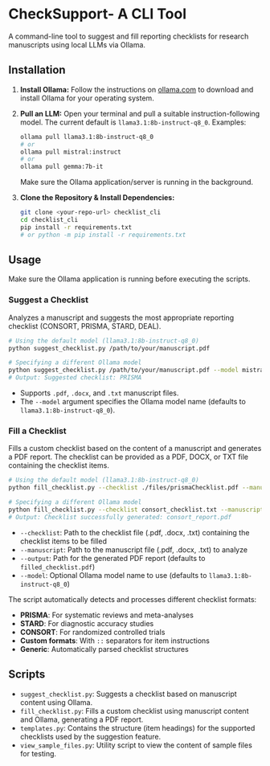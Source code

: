 # CheckSupport- A CLI Tool

A command-line tool to suggest and fill reporting checklists for research manuscripts using local LLMs via Ollama.



## Installation

1.  **Install Ollama:** Follow the instructions on [ollama.com](https://ollama.com/) to download and install Ollama for your operating system.

2.  **Pull an LLM:** Open your terminal and pull a suitable instruction-following model. The current default is `llama3.1:8b-instruct-q8_0`. Examples:
    ```bash
    ollama pull llama3.1:8b-instruct-q8_0
    # or
    ollama pull mistral:instruct 
    # or
    ollama pull gemma:7b-it
    ```
    Make sure the Ollama application/server is running in the background.

3.  **Clone the Repository & Install Dependencies:**
    ```bash
    git clone <your-repo-url> checklist_cli
    cd checklist_cli
    pip install -r requirements.txt 
    # or python -m pip install -r requirements.txt
    ```

## Usage

Make sure the Ollama application is running before executing the scripts.

### Suggest a Checklist

Analyzes a manuscript and suggests the most appropriate reporting checklist (CONSORT, PRISMA, STARD, DEAL).

```bash
# Using the default model (llama3.1:8b-instruct-q8_0)
python suggest_checklist.py /path/to/your/manuscript.pdf 

# Specifying a different Ollama model
python suggest_checklist.py /path/to/your/manuscript.pdf --model mistral:instruct 
# Output: Suggested checklist: PRISMA 
```

*   Supports `.pdf`, `.docx`, and `.txt` manuscript files.
*   The `--model` argument specifies the Ollama model name (defaults to `llama3.1:8b-instruct-q8_0`).

### Fill a Checklist

Fills a custom checklist based on the content of a manuscript and generates a PDF report. The checklist can be provided as a PDF, DOCX, or TXT file containing the checklist items.

```bash
# Using the default model (llama3.1:8b-instruct-q8_0)
python fill_checklist.py --checklist ./files/prismaChecklist.pdf --manuscript paper.docx --output filled_prisma_report.pdf

# Specifying a different Ollama model
python fill_checklist.py --checklist consort_checklist.txt --manuscript study.pdf --output consort_report.pdf --model gemma:7b-it
# Output: Checklist successfully generated: consort_report.pdf
```

*   `--checklist`: Path to the checklist file (.pdf, .docx, .txt) containing the checklist items to be filled
*   `--manuscript`: Path to the manuscript file (.pdf, .docx, .txt) to analyze
*   `--output`: Path for the generated PDF report (defaults to `filled_checklist.pdf`)
*   `--model`: Optional Ollama model name to use (defaults to `llama3.1:8b-instruct-q8_0`)

The script automatically detects and processes different checklist formats:
- **PRISMA**: For systematic reviews and meta-analyses
- **STARD**: For diagnostic accuracy studies  
- **CONSORT**: For randomized controlled trials
- **Custom formats**: With `::` separators for item instructions
- **Generic**: Automatically parsed checklist structures

## Scripts

*   `suggest_checklist.py`: Suggests a checklist based on manuscript content using Ollama.
*   `fill_checklist.py`: Fills a custom checklist using manuscript content and Ollama, generating a PDF report.
*   `templates.py`: Contains the structure (item headings) for the supported checklists used by the suggestion feature.
*   `view_sample_files.py`: Utility script to view the content of sample files for testing. 
